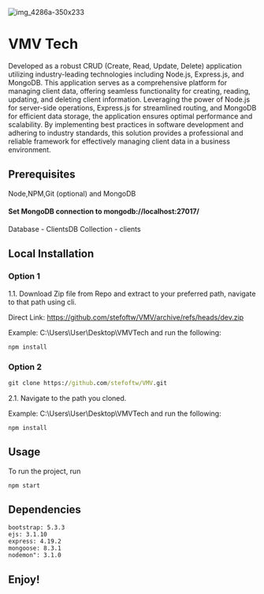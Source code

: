

![img_4286a-350x233](https://ai-logogenerator-app.ucraft.ai/_next/image?url=https%3A%2F%2Fstatic.ucraft.ai%2Ffs%2Flogos%2Fpng%2F13cdd648-eece-469a-8eb6-73bf9210ce7e%2Fhorizontal%2F93c2f63b-c5b7-45c9-95c1-2126393ef691.png&w=640&q=75)


#  VMV Tech

Developed as a robust CRUD (Create, Read, Update, Delete) application utilizing industry-leading technologies including Node.js, Express.js, and MongoDB. This application serves as a comprehensive platform for managing client data, offering seamless functionality for creating, reading, updating, and deleting client information. Leveraging the power of Node.js for server-side operations, Express.js for streamlined routing, and MongoDB for efficient data storage, the application ensures optimal performance and scalability. By implementing best practices in software development and adhering to industry standards, this solution provides a professional and reliable framework for effectively managing client data in a business environment.

## Prerequisites

Node,NPM,Git (optional) and MongoDB

####  Set MongoDB connection to mongodb://localhost:27017/
Database - ClientsDB
Collection - clients

## Local Installation



### Option 1

1.1. Download Zip file from Repo and extract to your preferred path, navigate to that path using cli. 

Direct Link: https://github.com/stefoftw/VMV/archive/refs/heads/dev.zip

Example: C:\Users\User\Desktop\VMVTech and run the following:
```npm
npm install
```


### Option 2

```cmd
git clone https://github.com/stefoftw/VMV.git
```

2.1. Navigate to the path you cloned.

Example: C:\Users\User\Desktop\VMVTech and run the following:

```npm
npm install
```
## Usage
To run the project, run
```node
npm start
```

## Dependencies 

    bootstrap: 5.3.3
    ejs: 3.1.10
    express: 4.19.2
    mongoose: 8.3.1
    nodemon": 3.1.0

## Enjoy!
